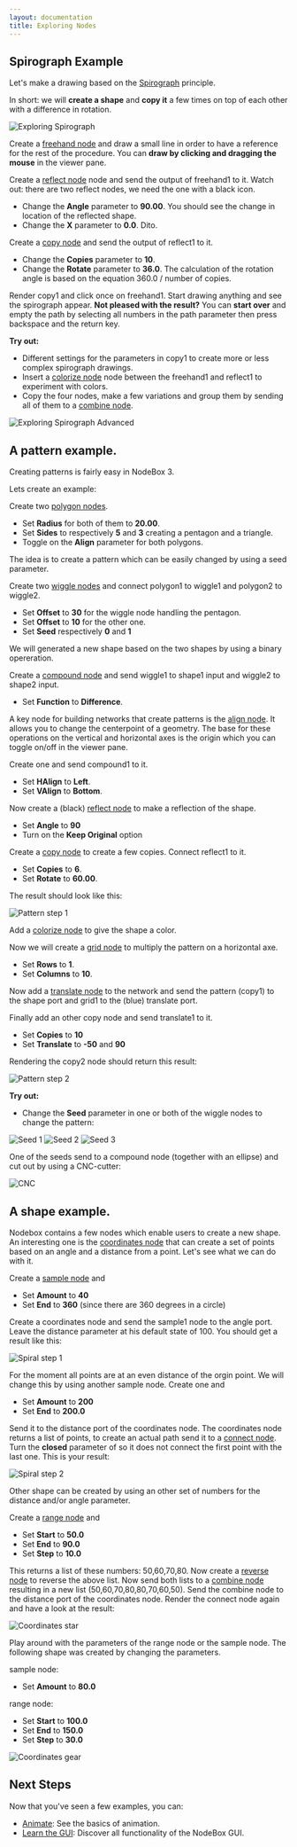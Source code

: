 ```yaml
---
layout: documentation
title: Exploring Nodes
---
```


Spirograph Example
-------------------

Let's make a drawing based on the [Spirograph](http://en.wikipedia.org/wiki/Spirograph) principle. 

In short: we will **create a shape** and **copy it** a few times on top of each other with a difference in rotation.

![Exploring Spirograph](exploring-spirograph1.png)

Create a [freehand node](/node/reference/corevector/freehand.html) and draw a small line in order to have a reference for the rest of the procedure. You can **draw by clicking and dragging the mouse** in the viewer pane.

Create a [reflect node](/node/reference/corevector/reflect.html) node and send the output of freehand1 to it. Watch out: there are two reflect nodes, we need the one with a black icon.

* Change the **Angle** parameter to **90.00**. You should see the change in location of the reflected shape.
* Change the **X** parameter to **0.0**. Dito.

Create a [copy node](/node/reference/corevector/copy.html) and send the output of reflect1 to it.

* Change the **Copies** parameter to **10**.
* Change the **Rotate** parameter to **36.0**. The calculation of the rotation angle is based on the equation 360.0 / number of copies.

Render copy1 and click once on freehand1. Start drawing anything and see the spirograph appear. **Not pleased with the result?** You can **start over** and empty the path by selecting all numbers in the path parameter then press backspace and the return key.

**Try out:**

* Different settings for the parameters in copy1 to create more or less complex spirograph drawings.
* Insert a [colorize node](/node/reference/corevector/colorize.html) node between the freehand1 and reflect1 to experiment with colors.  
* Copy the four nodes, make a few variations and group them by sending all of them to a [combine node](/node/reference/list/combine.html).

![Exploring Spirograph Advanced](exploring-spirograph2.png)


A pattern example.
-------------------

Creating patterns is fairly easy in NodeBox 3.

Lets create an example:

Create two [polygon nodes](/node/reference/corevector/polygon.html).

* Set **Radius** for both of them to **20.00**.
* Set **Sides** to respectively **5** and **3** creating a pentagon and a triangle.
* Toggle on the **Align** parameter for both polygons.

The idea is to create a pattern which can be easily changed by using a seed parameter.

Create two [wiggle nodes](/node/reference/corevector/wiggle.html) and connect polygon1 to wiggle1 and polygon2 to wiggle2.

* Set **Offset** to **30** for the wiggle node handling the pentagon.
* Set **Offset** to **10** for the other one.
* Set **Seed** respectively **0** and **1**

We will generated a new shape based on the two shapes by using a binary opereration.

Create a [compound node](/node/reference/corevector/compound.html) and send wiggle1 to shape1 input and wiggle2 to shape2 input.

* Set **Function** to **Difference**.

A key node for building networks that create patterns is the [align node](/node/reference/corevector/align.html). It allows you to change the centerpoint of a geometry. The base for these operations on the vertical and horizontal axes is the origin which you can toggle on/off in the viewer pane. 

Create one and send compound1 to it.

* Set **HAlign** to **Left**.
* Set **VAlign** to **Bottom**.

Now create a (black) [reflect node](/node/reference/corevector/reflect.html) to make a reflection of the shape.

* Set **Angle** to **90**
* Turn on the **Keep Original** option

Create a [copy node](/node/reference/corevector/copy.html) to create a few copies. Connect reflect1 to it.

* Set **Copies** to **6**.
* Set **Rotate** to **60.00**.

The result should look like this:

![Pattern step 1](exploring-pattern-step1.png)

Add a [colorize node](/node/reference/corevector/colorize.html) to give the shape a color.

Now we will create a [grid node](/node/reference/corevector/grid.html) to multiply the pattern on a horizontal axe. 

* Set **Rows** to **1**.
* Set **Columns** to **10**.

Now add a [translate node](/node/reference/corevector/translate.html) to the network and send the pattern (copy1) to the shape port and grid1 to the (blue) translate port.

Finally add an other copy node and send translate1 to it.

* Set **Copies** to **10**
* Set **Translate** to **-50** and **90**

Rendering the copy2 node should return this result:

![Pattern step 2](exploring-pattern-step2.png)

**Try out:**

* Change the **Seed** parameter in one or both of the wiggle nodes to change the pattern:

![Seed 1](exploring-pattern-a.png)
![Seed 2](exploring-pattern-b.png)
![Seed 3](exploring-pattern-c.png)

One of the seeds send to a compound node (together with an ellipse) and cut out by using a CNC-cutter:

![CNC](exploring-cnc.jpg)

A shape example.
-------------------

Nodebox contains a few nodes which enable users to create a new shape. An interesting one is the [coordinates node](/node/reference/math/coordinates.html) that can create a set of points based on an angle and a distance from a point. Let's see what we can do with it.

Create a [sample node](/node/reference/math/sample.html) and 

* Set **Amount** to **40**
* Set **End** to **360** (since there are 360 degrees in a circle)

Create a coordinates node and send the sample1 node to the angle port. Leave the distance parameter at his default state of 100. You should get a result like this:

![Spiral step 1](exploring-spiral-part1.png)

For the moment all points are at an even distance of the orgin point. We will change this by using another sample node. Create one and 

* Set **Amount** to **200**
* Set **End** to **200.0**

Send it to the distance port of the coordinates node. The coordinates node returns a list of points, to create an actual path send it to a [connect node](/node/reference/corevector/connect.html). Turn the **closed** parameter of so it does not connect the first point with the last one. This is your result:

![Spiral step 2](exploring-spiral-part2.png)

Other shape can be created by using an other set of numbers for the distance and/or angle parameter.

Create a [range node](/node/reference/math/range.html) and

* Set **Start** to **50.0**
* Set **End** to **90.0**
* Set **Step** to **10.0**

This returns a list of these numbers: 50,60,70,80. Now create a [reverse node](/node/reference/list/reverse.html) to reverse the above list. Now send both lists to a [combine node](/node/reference/list/combine.html) resulting in a new list (50,60,70,80,80,70,60,50). Send the combine node to the distance port of the coordinates node. Render the connect node again and have a look at the result:

![Coordinates star](exploring-coordinates-star.png)

Play around with the parameters of the range node or the sample node. The following shape was created by changing the parameters.

sample node:

* Set **Amount** to **80.0**

range node:

* Set **Start** to **100.0**
* Set **End** to **150.0**
* Set **Step** to **30.0**

![Coordinates gear](exploring-coordinates-gear.png)

Next Steps
----------
Now that you've seen a few examples, you can:

* [Animate](animation.html): See the basics of animation.
* [Learn the GUI](../using/gui.html): Discover all functionality of the NodeBox GUI.


